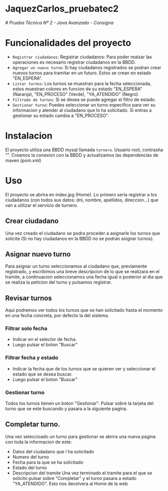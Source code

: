 # JaquezCarlos_pruebatec2
<em> # Prueba Técnica Nº 2 - Java Avanzado - Consigna </em>
# Funcionalidades del proyecto
- `Registrar ciudadanos`: Registrar ciudadanos: Para poder realzar las operaciones es necesario registrar ciudadanos en la BBDD.
- `Agregar un nuevo turno`: Si hay ciudadanos registrados se podran crear nuevos turnos para tramitar en un futuro. Estos se crean en estado "EN_ESPERA".
- `Listar turnos`: Los turnos se muestran para la fecha seleccionada, estos muestran colores en funcion de su estado "EN_ESPERA" (Naranja), "EN_PROCESO" (Verde), "YA_ATENDIDO" (Negro). 
- `Filtrado de turnos`: Si se desea se puede agregar el filtro de estado.
- `Gestionar turno`: Puedes seleccionar un turno especifico para ver su informacion y atender al ciudadano que lo ha solicitado. Si entras a gestionar su estado cambia a "EN_PROCESO".

# Instalacion
El proyecto utiliza una BBDD mysql llamada `turnero`. Usuario root, contrasña "".
Creamos la conexion con la BBDD y actualizamos las dependencias de maven (pom.xml)

# Uso
El proyecto se abrira en index.jpg (Home). Lo primero seria registrar a los ciudadanos (con todos sus datos: dni, nombre, apellidos, direccion...) que van a utilizar el servicio de turnero.

## Crear ciudadano
Una vez creado el ciudadano se podra proceder a asignarle los turnos que solicite (Si no hay ciudadanos en la BBDD no se podran asignar turnos).

## Asignar nuevo turno
Para asignar un turno seleccionamos al ciudadano que, previamente registrado, y escribimos una breve descripcion de lo que se realizara en el tramite, a continuacion seleccionamos una fecha igual o posterior al dia que se realiza la peticion del turno y pulsamos registrar.

## Revisar turnos
Aqui podremos ver todos los turnos que se han solicitado hasta el momento en una fecha concreta, por defecto la del sistema.
### Filtrar solo fecha
* Indicar en el selector de fecha.
* Luego pulsar el boton "Buscar"
### Filtrar fecha y estado
* Indicar la fecha que de los turnos que se quieren ver y seleccionar el estado que se desea buscar. 
* Luego pulsar el boton "Buscar"

### Gestionar turno
Todos los turnos tienen un boton "Gestionar". Pulsar sobre la tarjeta del turno que se este buscando y pasara a la siguiente pagina.

## Completar turno.
Una vez seleccioado un turno para gestionar se abrira una nueva pagina con toda la informacion de este:
* Datos del ciudadano que l ha solicitado
* Numero del turno
* Fecha para la que se ha solicitado
* Estado del turno
* Descripcion del tramite
Una vez terminado el tramite para el que se solicito pulsar sobre "Completar" y el turno pasara a estado "YA_ATENDIDO". Esto nos devolvera al Home de la web
